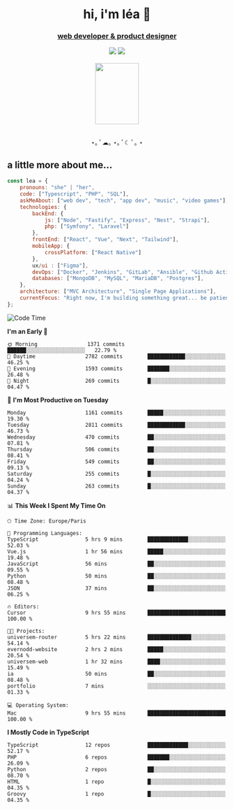 <h1 align="center">hi, i'm léa 🌙</h1>
<h3 align="center"><ins>web developer & product designer</ins></h3>  
<div align="center">
  <a href="https://www.linkedin.com/in/lea-reiter22/"><img src="https://img.shields.io/badge/LinkedIn-0077B5?style=for-the-badge&logo=linkedin&logoColor=white"/></a>
  <a href="mailto:lea.reiter@outlook.fr"><img src="https://img.shields.io/badge/Contact-2A2A2A?style=for-the-badge&logo=minutemailer&logoColor=white"/></a>
</div>
<br>
  <div align="center">  <img src="https://github.com/xmnchild/xmnchild/blob/main/1702415560_StardewValleyHappyGreyCat.png" height="140" width="100"/>
</div>
<br>
  <p align="center">
                 ⋆｡ ﾟ☁︎｡ ⋆｡ ﾟ☾ ﾟ｡ ⋆
  </p>
  <h2>a little more about me...</h2>
  
```js
const lea = {
    pronouns: "she" | "her",
    code: ["Typescript", "PHP", "SQL"],
    askMeAbout: ["web dev", "tech", "app dev", "music", "video games"],
    technologies: {
        backEnd: {
            js: ["Node", "Fastify", "Express", "Nest", "Strapi"],
            php: ["Symfony", "Laravel"]
        },
        frontEnd: ["React", "Vue", "Next", "Tailwind"],
        mobileApp: {
            crossPlatform: ["React Native"]
        },
        ux/ui : ["Figma"],
        devOps: ["Docker", "Jenkins", "GitLab", "Ansible", "Github Actions"],
        databases: ["MongoDB", "MySQL", "MariaDB", "Postgres"],
    },
    architecture: ["MVC Architecture", "Single Page Applications"],
    currentFocus: "Right now, I'm building something great... be patient.",
};
```
<!--START_SECTION:waka-->
![Code Time](http://img.shields.io/badge/Code%20Time-430%20hrs%2022%20mins-blue)

**I'm an Early 🐤** 

```text
🌞 Morning                1371 commits        ██████░░░░░░░░░░░░░░░░░░░   22.79 % 
🌆 Daytime                2782 commits        ████████████░░░░░░░░░░░░░   46.25 % 
🌃 Evening                1593 commits        ███████░░░░░░░░░░░░░░░░░░   26.48 % 
🌙 Night                  269 commits         █░░░░░░░░░░░░░░░░░░░░░░░░   04.47 % 
```
📅 **I'm Most Productive on Tuesday** 

```text
Monday                   1161 commits        █████░░░░░░░░░░░░░░░░░░░░   19.30 % 
Tuesday                  2811 commits        ████████████░░░░░░░░░░░░░   46.73 % 
Wednesday                470 commits         ██░░░░░░░░░░░░░░░░░░░░░░░   07.81 % 
Thursday                 506 commits         ██░░░░░░░░░░░░░░░░░░░░░░░   08.41 % 
Friday                   549 commits         ██░░░░░░░░░░░░░░░░░░░░░░░   09.13 % 
Saturday                 255 commits         █░░░░░░░░░░░░░░░░░░░░░░░░   04.24 % 
Sunday                   263 commits         █░░░░░░░░░░░░░░░░░░░░░░░░   04.37 % 
```


📊 **This Week I Spent My Time On** 

```text
🕑︎ Time Zone: Europe/Paris

💬 Programming Languages: 
TypeScript               5 hrs 9 mins        █████████████░░░░░░░░░░░░   52.03 % 
Vue.js                   1 hr 56 mins        █████░░░░░░░░░░░░░░░░░░░░   19.48 % 
JavaScript               56 mins             ██░░░░░░░░░░░░░░░░░░░░░░░   09.55 % 
Python                   50 mins             ██░░░░░░░░░░░░░░░░░░░░░░░   08.48 % 
JSON                     37 mins             ██░░░░░░░░░░░░░░░░░░░░░░░   06.25 % 

🔥 Editors: 
Cursor                   9 hrs 55 mins       █████████████████████████   100.00 % 

🐱‍💻 Projects: 
universem-router         5 hrs 22 mins       ██████████████░░░░░░░░░░░   54.14 % 
evernodd-website         2 hrs 2 mins        █████░░░░░░░░░░░░░░░░░░░░   20.54 % 
universem-web            1 hr 32 mins        ████░░░░░░░░░░░░░░░░░░░░░   15.49 % 
ia                       50 mins             ██░░░░░░░░░░░░░░░░░░░░░░░   08.48 % 
portfolio                7 mins              ░░░░░░░░░░░░░░░░░░░░░░░░░   01.33 % 

💻 Operating System: 
Mac                      9 hrs 55 mins       █████████████████████████   100.00 % 
```

**I Mostly Code in TypeScript** 

```text
TypeScript               12 repos            █████████████░░░░░░░░░░░░   52.17 % 
PHP                      6 repos             ███████░░░░░░░░░░░░░░░░░░   26.09 % 
Python                   2 repos             ██░░░░░░░░░░░░░░░░░░░░░░░   08.70 % 
HTML                     1 repo              █░░░░░░░░░░░░░░░░░░░░░░░░   04.35 % 
Groovy                   1 repo              █░░░░░░░░░░░░░░░░░░░░░░░░   04.35 % 
```




<!--END_SECTION:waka-->
